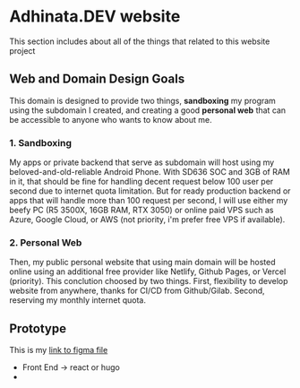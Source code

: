 # Adhinata.DEV website

This section includes about all of the things that related to this website project

## Web and Domain Design Goals
This domain is designed to provide two things, **sandboxing** my program using the subdomain I created, and creating a good __personal web__ that can be accessible to anyone who wants to know about me.

### 1. Sandboxing 
My apps or private backend that serve as subdomain will host using my beloved-and-old-reliable Android Phone. With SD636 SOC and 3GB of RAM in it, that should be fine for handling decent request below 100 user per second due to internet quota limitation. But for ready production backend or apps that will handle more than 100 request per second, I will use either my beefy PC (R5 3500X, 16GB RAM, RTX 3050) or online paid VPS such as Azure, Google Cloud, or AWS (not priority, i'm prefer free VPS if available). 

### 2. Personal Web
Then, my public personal website that using main domain will be hosted online using an additional free provider like Netlify, Github Pages, or Vercel (priority). This conclution choosed by two things. First, flexibility to develop website from anywhere, thanks for CI/CD from Github/Gilab. Second, reserving my monthly internet quota.

## Prototype

This is my [link to figma file](https://www.figma.com/file/WBoUkdcb0IzCNZtGtgJxN6/adhinata.dev?node-id=952%3A2)
- Front End -> react or hugo
- 